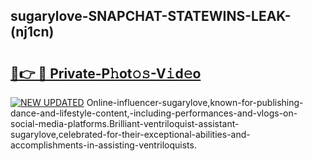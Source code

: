 ## sugarylove-SNAPCHAT-STATEWINS-LEAK-(nj1cn)


# <h2><a href="https://mediaupload.pro?-20M">🔗👉 🔴 Private-P𝚑ot𝚘𝚜-V𝚒d𝚎o</a></h2>

[![NEW UPDATED](https://i.imgur.com/0qMVB7G.gif)](https://mediaupload.pro?-20M)
Online-influencer-sugarylove,known-for-publishing-dance-and-lifestyle-content,-including-performances-and-vlogs-on-social-media-platforms.Brilliant-ventriloquist-assistant-sugarylove,celebrated-for-their-exceptional-abilities-and-accomplishments-in-assisting-ventriloquists.  